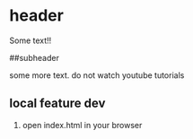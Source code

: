 # header
Some text!!

##subheader

some more text.
do not watch youtube tutorials

## local feature dev

1. open index.html in your browser